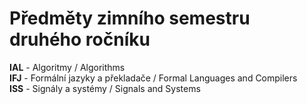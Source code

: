 # Předměty zimního semestru druhého ročníku

**IAL** - Algoritmy /	Algorithms  
**IFJ** - Formální jazyky a překladače / Formal Languages and Compilers  
**ISS** - Signály a systémy /	Signals and Systems
